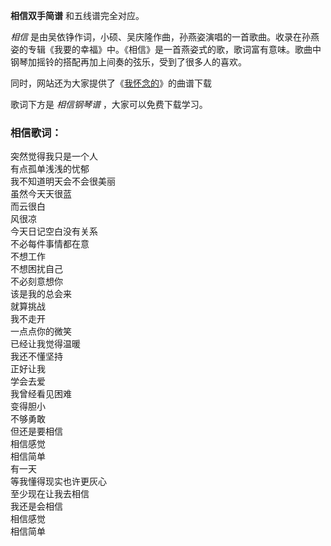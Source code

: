 

**相信双手简谱** 和五线谱完全对应。

_相信_
是由吴依铮作词，小硕、吴庆隆作曲，孙燕姿演唱的一首歌曲。收录在孙燕姿的专辑《我要的幸福》中。《相信》是一首燕姿式的歌，歌词富有意味。歌曲中钢琴加摇铃的搭配再加上间奏的弦乐，受到了很多人的喜欢。

同时，网站还为大家提供了《[我怀念的](Music-9167-我怀念的-孙燕姿.html "我怀念的")》的曲谱下载

歌词下方是 _相信钢琴谱_ ，大家可以免费下载学习。

### 相信歌词：

突然觉得我只是一个人  
有点孤单浅浅的忧郁  
我不知道明天会不会很美丽  
虽然今天天很蓝  
而云很白  
风很凉  
今天日记空白没有关系  
不必每件事情都在意  
不想工作  
不想困扰自己  
不必刻意想你  
该是我的总会来  
就算挑战  
我不走开  
一点点你的微笑  
已经让我觉得温暖  
我还不懂坚持  
正好让我  
学会去爱  
我曾经看见困难  
变得胆小  
不够勇敢  
但还是要相信  
相信感觉  
相信简单  
有一天  
等我懂得现实也许更灰心  
至少现在让我去相信  
我还是会相信  
相信感觉  
相信简单

